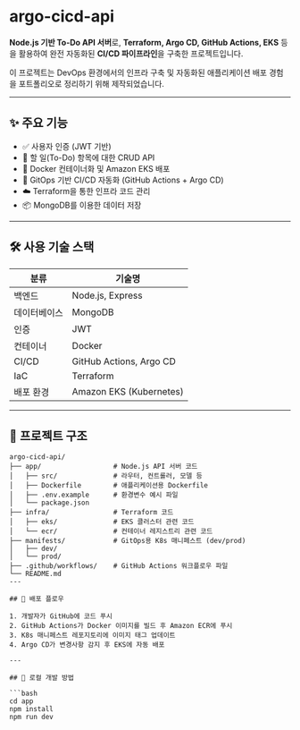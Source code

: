 # argo-cicd-api

**Node.js 기반 To-Do API 서버**로, **Terraform, Argo CD, GitHub Actions, EKS** 등을 활용하여 완전 자동화된 **CI/CD 파이프라인**을 구축한 프로젝트입니다.

이 프로젝트는 DevOps 환경에서의 인프라 구축 및 자동화된 애플리케이션 배포 경험을 포트폴리오로 정리하기 위해 제작되었습니다.

---

## ✨ 주요 기능

- ✅ 사용자 인증 (JWT 기반)
- 📝 할 일(To-Do) 항목에 대한 CRUD API
- 🐳 Docker 컨테이너화 및 Amazon EKS 배포
- 🔁 GitOps 기반 CI/CD 자동화 (GitHub Actions + Argo CD)
- ☁️ Terraform을 통한 인프라 코드 관리
- 📦 MongoDB를 이용한 데이터 저장

---

## 🛠 사용 기술 스택

| 분류         | 기술명                             |
|--------------|-------------------------------------|
| 백엔드       | Node.js, Express                    |
| 데이터베이스 | MongoDB                             |
| 인증         | JWT                                 |
| 컨테이너     | Docker                              |
| CI/CD        | GitHub Actions, Argo CD             |
| IaC          | Terraform                           |
| 배포 환경    | Amazon EKS (Kubernetes)             |

---

## 📁 프로젝트 구조

```text
argo-cicd-api/
├── app/                  # Node.js API 서버 코드
│   ├── src/              # 라우터, 컨트롤러, 모델 등
│   ├── Dockerfile        # 애플리케이션용 Dockerfile
│   ├── .env.example      # 환경변수 예시 파일
│   └── package.json
├── infra/                # Terraform 코드
│   ├── eks/              # EKS 클러스터 관련 코드
│   └── ecr/              # 컨테이너 레지스트리 관련 코드
├── manifests/            # GitOps용 K8s 매니페스트 (dev/prod)
│   ├── dev/
│   └── prod/
├── .github/workflows/    # GitHub Actions 워크플로우 파일
└── README.md
---

## 🚀 배포 플로우

1. 개발자가 GitHub에 코드 푸시
2. GitHub Actions가 Docker 이미지를 빌드 후 Amazon ECR에 푸시
3. K8s 매니페스트 레포지토리에 이미지 태그 업데이트
4. Argo CD가 변경사항 감지 후 EKS에 자동 배포

---

## 🧪 로컬 개발 방법

```bash
cd app
npm install
npm run dev
